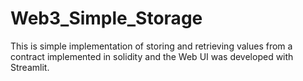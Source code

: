 # Web3_Simple_Storage

This is simple implementation of storing and retrieving values from a contract implemented in solidity and the Web UI was developed with Streamlit.
